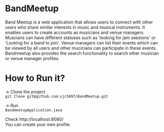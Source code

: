 # BandMeetup
Band Meetup is a web application that allows users to connect with other users who share similar interests in music and musical instruments. It enables users to create accounts as musicians and venue managers. Muscians can have different statuses such as 'looking for jam seesions' or 'Looking for a band to join'. Venue managers can list their events which can be viewed by all users and other mucicians can participate in these events. Bandmeetup also provides the search functionality to search other musician or venue manager profiles.

# How to Run it?

-> Clone the project\
`git Clone git@github.com:sjc5897/BandMeetup.git`


-> Run\
`BandmeetupApplication.java`


Check http://localhost:8080/ \
You can create your own profile.
